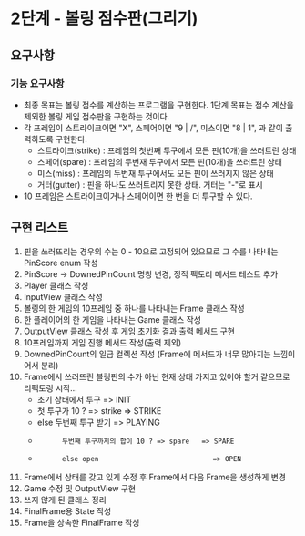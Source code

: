 # 2단계 - 볼링 점수판(그리기)

## 요구사항
### 기능 요구사항
* 최종 목표는 볼링 점수를 계산하는 프로그램을 구현한다. 1단계 목표는 점수 계산을 제외한 볼링 게임 점수판을 구현하는 것이다.
* 각 프레임이 스트라이크이면 "X", 스페어이면 "9 | /", 미스이면 "8 | 1", 과 같이 출력하도록 구현한다.
    * 스트라이크(strike) : 프레임의 첫번째 투구에서 모든 핀(10개)을 쓰러트린 상태
    * 스페어(spare) : 프레임의 두번재 투구에서 모든 핀(10개)을 쓰러트린 상태
    * 미스(miss) : 프레임의 두번재 투구에서도 모든 핀이 쓰러지지 않은 상태
    * 거터(gutter) : 핀을 하나도 쓰러트리지 못한 상태. 거터는 "-"로 표시
* 10 프레임은 스트라이크이거나 스페어이면 한 번을 더 투구할 수 있다.

## 구현 리스트
1. 핀을 쓰러뜨리는 경우의 수는 0 - 10으로 고정되어 있으므로 그 수를 나타내는 PinScore enum 작성 
2. PinScore -> DownedPinCount 명칭 변경, 정적 팩토리 메서드 테스트 추가
3. Player 클래스 작성
4. InputView 클래스 작성
5. 볼링의 한 게임의 10프레임 중 하나를 나타내는 Frame 클래스 작성
6. 한 플레이어의 한 게임을 나타내는 Game 클래스 작성
7. OutputView 클래스 작성 후 게임 초기화 결과 출력 메서드 구현
8. 10프레임까지 게임 진행 메서드 작성(출력 제외)
9. DownedPinCount의 일급 컬렉션 작성 (Frame에 메서드가 너무 많아지는 느낌이어서 분리)
10. Frame에서 쓰러뜨린 볼링핀의 수가 아닌 현재 상태 가지고 있어야 할거 같으므로 리팩토링 시작...
    * 초기 상태에서 투구                                => INIT 
    *   첫 투구가 10 ? => strike                       => STRIKE
    *   else 두번째 투구 받기                          => PLAYING 
    *           두번째 투구까지의 합이 10 ? => spare   => SPARE
    *           else open                            => OPEN
11. Frame에서 상태를 갖고 있게 수정 후 Frame에서 다음 Frame을 생성하게 변경 
12. Game 수정 및 OutputView 구현
13. 쓰지 않게 된 클래스 정리
14. FinalFrame용 State 작성
15. Frame을 상속한 FinalFrame 작성

